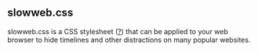## slowweb.css

slowweb.css is a CSS stylesheet ([?](https://en.wikipedia.org/wiki/Style_sheet_(web_development))) that can be applied to your web browser to hide timelines and other distractions on many popular websites.

<!--## Why would I use it?

Some people feel that website comments are an annoyance or distraction from the main content. Some choose to use shutup.css to avoid being drawn into protracted arguments or avoid being exposed to statements that instill anger or sadness in them.

## How do I install it on my computer?

The simplest way to use shutup.css on a conventional desktop or laptop computer is with a browser extension. Currently there are extensions for Safari, Chrome and Firefox on any operating system:

* [Shut Up for Safari](https://safari-extensions.apple.com/details/?id=net.rickyromero.shutup-TMM5P68287) by [Ricky Romero](https://rickyromero.com)
* [Shut Up for Chrome](https://chrome.google.com/webstore/detail/oklfoejikkmejobodofaimigojomlfim?hl=en-US&amp;gl=US) by [Ricky Romero](https://rickyromero.com)
* [Shut Up for Firefox](https://addons.mozilla.org/en-US/firefox/addon/shut-up-comment-blocker/) by [Ricky Romero](https://rickyromero.com)

These official browser extensions automatically update themselves with the latest shutup.css stylesheet, and allow you to toggle comment blocking on and off with a toolbar button.

If you don't want a separate extension, you can instead use the [Stylish](https://userstyles.org/) plug-in, in combination with the raw shutup.css stylesheet (detailed below).

## How do I install it on my iPhone or iPad?

You must have a 64-bit device running iOS 10 or later.

The following content blocker apps include shutup.css:

* [Shut Up](https://itunes.apple.com/us/app/shut-up-comment-blocker/id1015043880?mt=8&amp;at=1l3vbmm) by [Ricky Romero](https://rickyromero.com)
* [Content Blocker+](https://geo.itunes.apple.com/us/app/content-blocker+/id1040960141?mt=8&amp;at=1l3vbmm) by Dynamic App Design LLC

## Do I have to use an extension or plug-in?

shutup.css can be used in any web browser that allows the loading of custom user stylesheets. Most popular browsers do for accessibility reasons; for example, to allow a visually impaired user to make text larger.

To use shutup.css as a custom user stylesheet:

1. Download the auto-updating [shutup-user-stylesheet.css](shutup-user-stylesheet.css) file to your system.*
2. In your browser's preferences, configure your browser to use shutup-user-stylesheet.css as a custom user stylesheet. In Safari for OS X, for example, it looks something like this:

<img alt="Safari screenshot" src="docs/safariprefs.png" width="406" />

After selecting "Other..." from the pop-up menu, select the shutup-user-stylesheet.css file you downloaded in step 1. This process will vary in other browsers, but the general idea is the same.

If you make changes to the stylesheet, or download a new version of shutup.css, you may need to quit and restart your browser to make sure it takes effect.

**If you don't trust a remotely-imported CSS file being applied to every web page you see, or if you want to make additional customizations, you can [download the most recent non-updating version](shutup.css) instead, but you will have to occasionally update this file manually.*

## How about a bookmarklet instead?

Another option is to install the shutup.css bookmarklet. The bookmarklet lives in your bookmarks toolbar, and applies the shutup.css stylesheet only when you click on it rather than automatically when pages load.

The bookmarklet can be installed by selecting the text below and dragging it into your browser's bookmark bar:

`javascript:%21function%28%29%7Bvar%20e%3Ddocument.getElementsByTagName%28%22head%22%29%5B0%5D%2Ct%3Ddocument.createElement%28%22link%22%29%3Bt.type%3D%22text/css%22%2Ct.rel%3D%22stylesheet%22%2Ct.href%3Dlocation.protocol+%22//rickyromero.com/shutup/updates/shutup.css%22%2Ce.appendChild%28t%29%7D%28%29%3B`

*Original bookmark by Justin Ridgewell. HTTPS fix by Alexandre Vallières-Lagacé*

## Anything I should watch out for?

shutup.css works by looking for blocks of content on the page that are identified in the page's source code as "comments" or similar identifiers. The stylesheet instructs the web browser to simply not display these blocks.

This may affect some web applications in unexpected ways. I'm told it hides the "discussion" section of Bugzilla installations, for example. Remember to try disabling shutup.css if you think you might be missing important page content.

## What about privacy?

Stylesheets like shutup.css contain no executable code, so they cannot track or spy on you.

If you are using the Chrome or Safari extensions or the iOS app, it will periodically contact Ricky's web server solely to check for an update and download it if one is available. When this happens, the date and time, your IP address, and "User-Agent" string (which identifies your web browser) are logged by the web server. These logs are kept temporarily for diagnostic purposes only. The Firefox version doesn't use this update feature, [per AMO policy](https://developer.mozilla.org/en-US/Add-ons/AMO/Policy/Reviews#Policies).

## Can I contribute to shutup.css?

Sure! You can [send me a pull request on GitHub](https://github.com/panicsteve/shutup-css/edit/master/shutup.css). If you speak CSS but not Git, just email me your proposed changes.

## How do I contact you?

You can contact me at [stevenf@panic.com](mailto:stevenf@panic.com), or on Twitter as [@stevenf](https://twitter.com/stevenf/). -->
